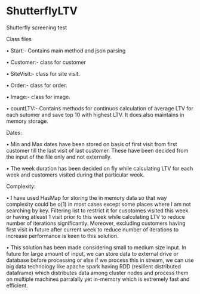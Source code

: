 # ShutterflyLTV

Shutterfly screening test

Class files

•	Start:- Contains main method and json parsing

•	Customer:- class for customer

•	SiteVisit:- class for site visit.

•	Order:-  class for order.

•	Image:- class for image.

•	countLTV:- Contains methods for continuos calculation of average LTV for each sutomer and save top 10 with highest LTV. It does also maintains in memory storage.

Dates:

•	Min and Max dates have been stored on basis of first visit from first customer till the last visit of last customer. These have been decided from the input of the file only and not externally.

•	The week duration has been decided on fly while calculating LTV for each week and customers visited during that particular week.

Complexity:

•	I have used HasMap for storing the in memory data so that way complexity could be o(1) in most cases except some places where I am not searching by key. Filtering list to restrict it for cusotomes visited this week or having atleast 1 visit prior to this week while calculating LTV to reduce number of iterations significantly. Moreover, excluding customers having first visit in future after current week to  reduce number of iterations to increase performance is keen to this solution. 

•	This solution has been made considering small to medium size input. In future for large amount of input, we can store data to external drive or database before processing or else if we process this in stream, we can use big data technology like apache spark having RDD (resilient distributed dataframe) which distributes data among cluster nodes and process them on multiple machines parralally yet in-memory which is extremely fast and efficient.


